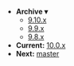 <!-- _navbar.md -->

* **Archive ▾**
  * [9.10.x](/_archive/9.10.x/)
  * [9.9.x](/_archive/9.9.x/)
  * [9.8.x](/_archive/9.8.x/)
* **Current:** [10.0.x](/)
* **Next:** [master](/_master/)